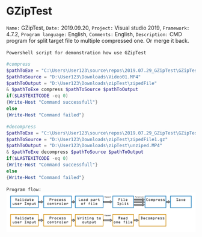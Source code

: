 # GZipTest

`Name:` GZipTest, `Date:` 2019.09.20, `Project:` Visual studio 2019, `Framework:` 4.7.2, `Program language:` English, `Comments:` English, `Description:` CMD program for split target file to multiple compressed one. Or merge it back.

`Powershell script for demonstration how use GZipTest` 

```powershell
#compress
$pathToExe = "C:\Users\User123\source\repos\2019.07.29_GZipTest\GZipTest\bin\Debug\GZipTest.exe"
$pathToSource = "D:\User123\Downloads\Video01.MP4"
$pathToOutput = "D:\User123\Downloads\zipTest\zipedFile"
& $pathToExe compress $pathToSource $pathToOutput
if($LASTEXITCODE -eq 0)
{Write-Host "Command successfull"} 
else 
{Write-Host "Command failed"}
```

```powershell
#decompress
$pathToExe = "C:\Users\User123\source\repos\2019.07.29_GZipTest\GZipTest\bin\Debug\GZipTest.exe"
$pathToSource = "D:\User123\Downloads\zipTest\zipedFile1.gz"
$pathToOutput = "D:\User123\Downloads\zipTest\unziped.MP4"
& $pathToExe decompress $pathToSource $pathToOutput
if($LASTEXITCODE -eq 0)
{Write-Host "Command successfull"} 
else 
{Write-Host "Command failed"}
```

`Program flow:` 
![](GZipTest_flow.jpg)